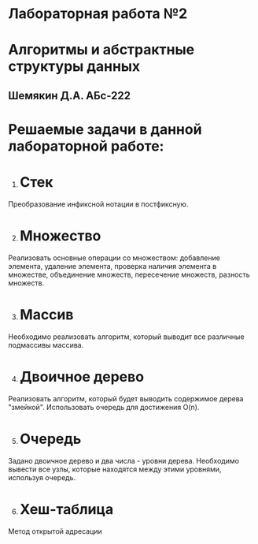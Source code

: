 # Лабораторная работа №2
# Алгоритмы и абстрактные структуры данных
## Шемякин Д.А. АБс-222

# Решаемые задачи в данной лабораторной работе:

1) # Стек
Преобразование инфиксной нотации в постфиксную.

2) # Множество
Реализовать основные операции со множеством: добавление элемента, 
удаление элемента, проверка наличия элемента в множестве, объединение 
множеств, пересечение множеств, разность множеств.

3) # Массив
Необходимо реализовать алгоритм, который выводит все различные 
подмассивы массива.

4) # Двоичное дерево
Реализовать алгоритм, который будет выводить содержимое дерева 
"змейкой". Использовать очередь для достижения O(n).

5) # Очередь
Задано двоичное дерево и два числа - уровни дерева. Необходимо вывести 
все узлы, которые находятся между этими уровнями, используя очередь.

6) # Хеш-таблица
Метод открытой адресации